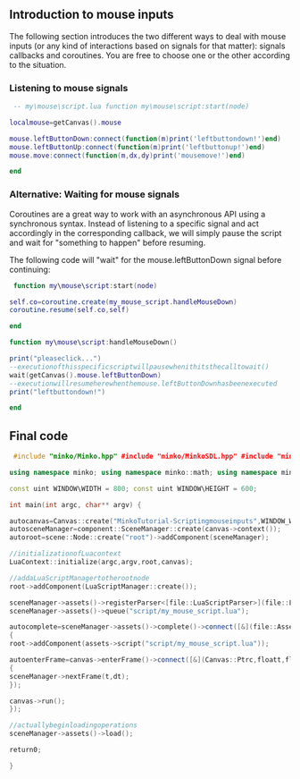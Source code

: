 Introduction to mouse inputs
----------------------------

The following section introduces the two different ways to deal with mouse inputs (or any kind of interactions based on signals for that matter): signals callbacks and coroutines. You are free to choose one or the other according to the situation.

### Listening to mouse signals


```lua
 -- my\mouse\script.lua function my\mouse\script:start(node)

localmouse=getCanvas().mouse

mouse.leftButtonDown:connect(function(m)print('leftbuttondown!')end)
mouse.leftButtonUp:connect(function(m)print('leftbuttonup!')end)
mouse.move:connect(function(m,dx,dy)print('mousemove!')end)

end 
```


### Alternative: Waiting for mouse signals

Coroutines are a great way to work with an asynchronous API using a synchronous syntax. Instead of listening to a specific signal and act accordingly in the corresponding callback, we will simply pause the script and wait for "something to happen" before resuming.

The following code will "wait" for the mouse.leftButtonDown signal before continuing:


```lua
 function my\mouse\script:start(node)

self.co=coroutine.create(my_mouse_script.handleMouseDown)
coroutine.resume(self.co,self)

end

function my\mouse\script:handleMouseDown()

print("pleaseclick...")
--executionofthisspecificscriptwillpausewhenithitsthecalltowait()
wait(getCanvas().mouse.leftButtonDown)
--executionwillresumeherewhenthemouse.leftButtonDownhasbeenexecuted
print("leftbuttondown!")

end 
```


Final code
----------


```cpp
 #include "minko/Minko.hpp" #include "minko/MinkoSDL.hpp" #include "minko/MinkoLua.hpp"

using namespace minko; using namespace minko::math; using namespace minko::component;

const uint WINDOW\WIDTH = 800; const uint WINDOW\HEIGHT = 600;

int main(int argc, char** argv) {

autocanvas=Canvas::create("MinkoTutorial-Scriptingmouseinputs",WINDOW_WIDTH,WINDOW_HEIGHT);
autosceneManager=component::SceneManager::create(canvas->context());
autoroot=scene::Node::create("root")->addComponent(sceneManager);

//initializationofLuacontext
LuaContext::initialize(argc,argv,root,canvas);

//addaLuaScriptManagertotherootnode
root->addComponent(LuaScriptManager::create());

sceneManager->assets()->registerParser<[file::LuaScriptParser>](file::LuaScriptParser>)("lua");
sceneManager->assets()->queue("script/my_mouse_script.lua");

autocomplete=sceneManager->assets()->complete()->connect([&](file::AssetLibrary::Ptrassets)
{
root->addComponent(assets->script("script/my_mouse_script.lua"));

autoenterFrame=canvas->enterFrame()->connect([&](Canvas::Ptrc,floatt,floatdt)
{
sceneManager->nextFrame(t,dt);
});

canvas->run();
});

//actuallybeginloadingoperations
sceneManager->assets()->load();

return0;

} 
```



